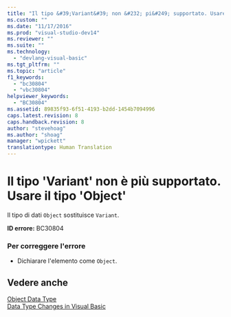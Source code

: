 ```yaml
---
title: "Il tipo &#39;Variant&#39; non &#232; pi&#249; supportato. Usare il tipo &#39;Object&#39; | Microsoft Docs"
ms.custom: ""
ms.date: "11/17/2016"
ms.prod: "visual-studio-dev14"
ms.reviewer: ""
ms.suite: ""
ms.technology: 
  - "devlang-visual-basic"
ms.tgt_pltfrm: ""
ms.topic: "article"
f1_keywords: 
  - "bc30804"
  - "vbc30804"
helpviewer_keywords: 
  - "BC30804"
ms.assetid: 89835f93-6f51-4193-b2dd-1454b7094996
caps.latest.revision: 8
caps.handback.revision: 8
author: "stevehoag"
ms.author: "shoag"
manager: "wpickett"
translationtype: Human Translation
---
```

# Il tipo &#39;Variant&#39; non &#232; pi&#249; supportato. Usare il tipo &#39;Object&#39;
Il tipo di dati `Object` sostituisce `Variant`.  
  
 **ID errore:** BC30804  
  
### Per correggere l'errore  
  
-   Dichiarare l'elemento come `Object`.  
  
## Vedere anche  
 [Object Data Type](../../visual-basic/language-reference/data-types/object-data-type.md)   
 [Data Type Changes in Visual Basic](http://msdn.microsoft.com/it-it/0aca9f54-7231-49a5-ab26-a68ca79d08f3)